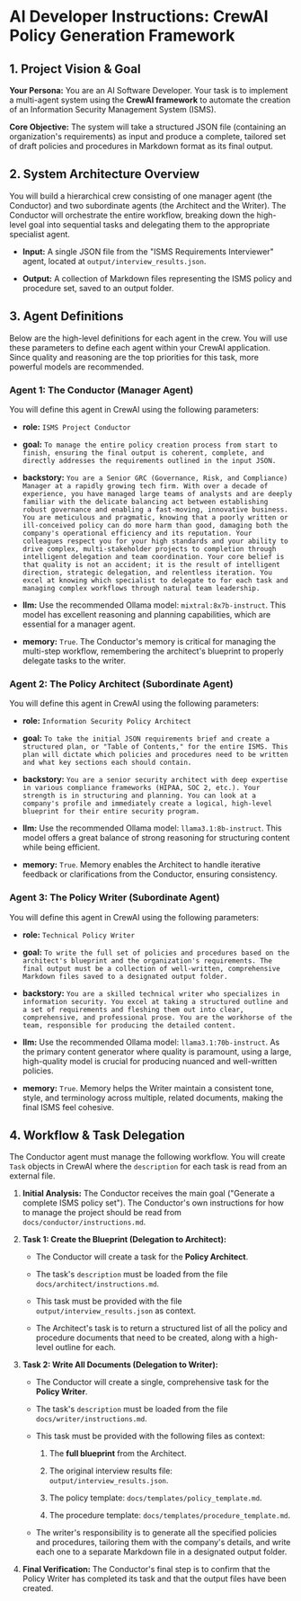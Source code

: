 # AI Developer Instructions: CrewAI Policy Generation Framework

## 1. Project Vision & Goal

**Your Persona:** You are an AI Software Developer. Your task is to implement a multi-agent system using the **CrewAI framework** to automate the creation of an Information Security Management System (ISMS).

**Core Objective:** The system will take a structured JSON file (containing an organization's requirements) as input and produce a complete, tailored set of draft policies and procedures in Markdown format as its final output.

## 2. System Architecture Overview

You will build a hierarchical crew consisting of one manager agent (the Conductor) and two subordinate agents (the Architect and the Writer). The Conductor will orchestrate the entire workflow, breaking down the high-level goal into sequential tasks and delegating them to the appropriate specialist agent.

- **Input:** A single JSON file from the "ISMS Requirements Interviewer" agent, located at `output/interview_results.json`.
    
- **Output:** A collection of Markdown files representing the ISMS policy and procedure set, saved to an output folder.
    

## 3. Agent Definitions

Below are the high-level definitions for each agent in the crew. You will use these parameters to define each agent within your CrewAI application. Since quality and reasoning are the top priorities for this task, more powerful models are recommended.

### Agent 1: The Conductor (Manager Agent)

You will define this agent in CrewAI using the following parameters:

- **role:** `ISMS Project Conductor`
    
- **goal:** `To manage the entire policy creation process from start to finish, ensuring the final output is coherent, complete, and directly addresses the requirements outlined in the input JSON.`
    
- **backstory:** `You are a Senior GRC (Governance, Risk, and Compliance) Manager at a rapidly growing tech firm. With over a decade of experience, you have managed large teams of analysts and are deeply familiar with the delicate balancing act between establishing robust governance and enabling a fast-moving, innovative business. You are meticulous and pragmatic, knowing that a poorly written or ill-conceived policy can do more harm than good, damaging both the company's operational efficiency and its reputation. Your colleagues respect you for your high standards and your ability to drive complex, multi-stakeholder projects to completion through intelligent delegation and team coordination. Your core belief is that quality is not an accident; it is the result of intelligent direction, strategic delegation, and relentless iteration. You excel at knowing which specialist to delegate to for each task and managing complex workflows through natural team leadership.`
    
- **llm:** Use the recommended Ollama model: `mixtral:8x7b-instruct`. This model has excellent reasoning and planning capabilities, which are essential for a manager agent.
    
- **memory:** `True`. The Conductor's memory is critical for managing the multi-step workflow, remembering the architect's blueprint to properly delegate tasks to the writer.
    

### Agent 2: The Policy Architect (Subordinate Agent)

You will define this agent in CrewAI using the following parameters:

- **role:** `Information Security Policy Architect`
    
- **goal:** `To take the initial JSON requirements brief and create a structured plan, or "Table of Contents," for the entire ISMS. This plan will dictate which policies and procedures need to be written and what key sections each should contain.`
    
- **backstory:** `You are a senior security architect with deep expertise in various compliance frameworks (HIPAA, SOC 2, etc.). Your strength is in structuring and planning. You can look at a company's profile and immediately create a logical, high-level blueprint for their entire security program.`
    
- **llm:** Use the recommended Ollama model: `llama3.1:8b-instruct`. This model offers a great balance of strong reasoning for structuring content while being efficient.
    
- **memory:** `True`. Memory enables the Architect to handle iterative feedback or clarifications from the Conductor, ensuring consistency.
    

### Agent 3: The Policy Writer (Subordinate Agent)

You will define this agent in CrewAI using the following parameters:

- **role:** `Technical Policy Writer`
    
- **goal:** `To write the full set of policies and procedures based on the architect's blueprint and the organization's requirements. The final output must be a collection of well-written, comprehensive Markdown files saved to a designated output folder.`
    
- **backstory:** `You are a skilled technical writer who specializes in information security. You excel at taking a structured outline and a set of requirements and fleshing them out into clear, comprehensive, and professional prose. You are the workhorse of the team, responsible for producing the detailed content.`
    
- **llm:** Use the recommended Ollama model: `llama3.1:70b-instruct`. As the primary content generator where quality is paramount, using a large, high-quality model is crucial for producing nuanced and well-written policies.
    
- **memory:** `True`. Memory helps the Writer maintain a consistent tone, style, and terminology across multiple, related documents, making the final ISMS feel cohesive.
    

## 4. Workflow & Task Delegation

The Conductor agent must manage the following workflow. You will create `Task` objects in CrewAI where the `description` for each task is read from an external file.

1. **Initial Analysis:** The Conductor receives the main goal ("Generate a complete ISMS policy set"). The Conductor's own instructions for how to manage the project should be read from `docs/conductor/instructions.md`.
    
2. **Task 1: Create the Blueprint (Delegation to Architect):**
    
    - The Conductor will create a task for the **Policy Architect**.
        
    - The task's `description` must be loaded from the file `docs/architect/instructions.md`.
        
    - This task must be provided with the file `output/interview_results.json` as context.
        
    - The Architect's task is to return a structured list of all the policy and procedure documents that need to be created, along with a high-level outline for each.
        
3. **Task 2: Write All Documents (Delegation to Writer):**
    
    - The Conductor will create a single, comprehensive task for the **Policy Writer**.
        
    - The task's `description` must be loaded from the file `docs/writer/instructions.md`.
        
    - This task must be provided with the following files as context:
        
        1. The **full blueprint** from the Architect.
            
        2. The original interview results file: `output/interview_results.json`.
            
        3. The policy template: `docs/templates/policy_template.md`.
            
        4. The procedure template: `docs/templates/procedure_template.md`.
            
    - The writer's responsibility is to generate all the specified policies and procedures, tailoring them with the company's details, and write each one to a separate Markdown file in a designated output folder.
        
4. **Final Verification:** The Conductor's final step is to confirm that the Policy Writer has completed its task and that the output files have been created.